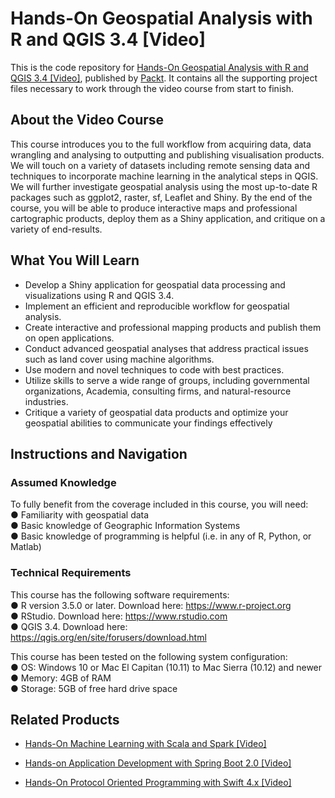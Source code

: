 # Hands-On Geospatial Analysis with R and QGIS 3.4 [Video]
This is the code repository for [Hands-On Geospatial Analysis with R and QGIS 3.4 [Video]](https://www.packtpub.com/big-data-and-business-intelligence/hands-geospatial-analysis-r-and-qgis-34-video?utm_source=github&utm_medium=repository&utm_campaign=9781789950052), published by [Packt](https://www.packtpub.com/?utm_source=github). It contains all the supporting project files necessary to work through the video course from start to finish.
## About the Video Course
This course introduces you to the full workflow from acquiring data, data wrangling and analysing to outputting and publishing visualisation products. We will touch on a variety of datasets including remote sensing data and techniques to incorporate machine learning in the analytical steps in QGIS. We will further investigate geospatial analysis using the most up-to-date R packages such as ggplot2, raster, sf, Leaflet and Shiny.
By the end of the course, you will be able to produce interactive maps and professional cartographic products, deploy them as a Shiny application, and critique on a variety of end-results.


<H2>What You Will Learn</H2>
<DIV class=book-info-will-learn-text>
<UL>
<LI>Develop a Shiny application for geospatial data processing and visualizations using R and QGIS 3.4. 
<LI>Implement an efficient and reproducible workflow for geospatial analysis. 
<LI>Create interactive and professional mapping products and publish them on open applications.&nbsp; 
<LI>Conduct advanced geospatial analyses that address practical issues such as land cover using machine algorithms. 
<LI>Use modern and novel techniques to code with best practices. 
<LI>Utilize skills to serve a wide range of groups, including governmental organizations, Academia, consulting firms, and natural-resource industries. 
<LI>Critique a variety of geospatial data products and optimize your geospatial abilities to communicate your findings effectively </LI></UL></DIV>

## Instructions and Navigation
### Assumed Knowledge
To fully benefit from the coverage included in this course, you will need:<br/>
●	Familiarity with geospatial data<br/>
●	Basic knowledge of Geographic Information Systems<br/>
●	Basic knowledge of programming is helpful (i.e. in any of R, Python, or Matlab)<br/>

### Technical Requirements
This course has the following software requirements:<br/>
●	R version 3.5.0 or later. Download here: https://www.r-project.org<br/>
●	RStudio. Download here: https://www.rstudio.com<br/>
●	QGIS 3.4. Download here: https://qgis.org/en/site/forusers/download.html<br/>

This course has been tested on the following system configuration:<br/>
●	OS:  Windows 10 or Mac El Capitan (10.11) to Mac Sierra (10.12) and newer<br/>
●	Memory: 4GB of RAM<br/>
●	Storage: 5GB of free hard drive space<br/>


## Related Products
* [Hands-On Machine Learning with Scala and Spark [Video]](https://www.packtpub.com/big-data-and-business-intelligence/hands-machine-learning-scala-and-spark-video?utm_source=github&utm_medium=repository&utm_campaign=9781789342468)

* [Hands-on Application Development with Spring Boot 2.0 [Video]](https://www.packtpub.com/application-development/hands-application-development-spring-boot-20-video?utm_source=github&utm_medium=repository&utm_campaign=9781789137712)

* [Hands-On Protocol Oriented Programming with Swift 4.x [Video]](https://www.packtpub.com/application-development/hands-protocol-oriented-programming-swift-4x-video?utm_source=github&utm_medium=repository&utm_campaign=9781789610307)

